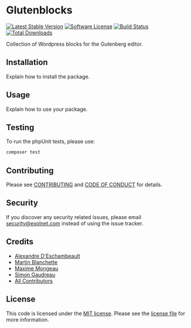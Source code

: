 # Glutenblocks

[![Latest Stable Version](https://poser.pugx.org/eXolnet/glutenblocks/v/stable?format=flat-square)](https://packagist.org/packages/eXolnet/glutenblocks)
[![Software License](https://img.shields.io/badge/license-MIT-brightgreen.svg?style=flat-square)](LICENSE.md)
[![Build Status](https://img.shields.io/travis/eXolnet/glutenblocks/master.svg?style=flat-square)](https://travis-ci.org/eXolnet/glutenblocks)
[![Total Downloads](https://img.shields.io/packagist/dt/eXolnet/glutenblocks.svg?style=flat-square)](https://packagist.org/packages/eXolnet/glutenblocks)

Collection of Wordpress blocks for the Gutenberg editor.

## Installation

Explain how to install the package.

## Usage

Explain how to use your package.

## Testing

To run the phpUnit tests, please use:

``` bash
composer test
```

## Contributing

Please see [CONTRIBUTING](CONTRIBUTING.md) and [CODE OF CONDUCT](CODE_OF_CONDUCT.md) for details.

## Security

If you discover any security related issues, please email security@exolnet.com instead of using the issue tracker.

## Credits

- [Alexandre D'Eschambeault](https://github.com/xel1045)
- [Martin Blanchette](https://github.com/martinblanchette)
- [Maxime Mongeau](https://github.com/Maxador)
- [Simon Gaudreau](https://github.com/Gandhi11)
- [All Contributors](../../contributors)

## License

This code is licensed under the [MIT license](http://choosealicense.com/licenses/mit/). 
Please see the [license file](LICENSE) for more information.
